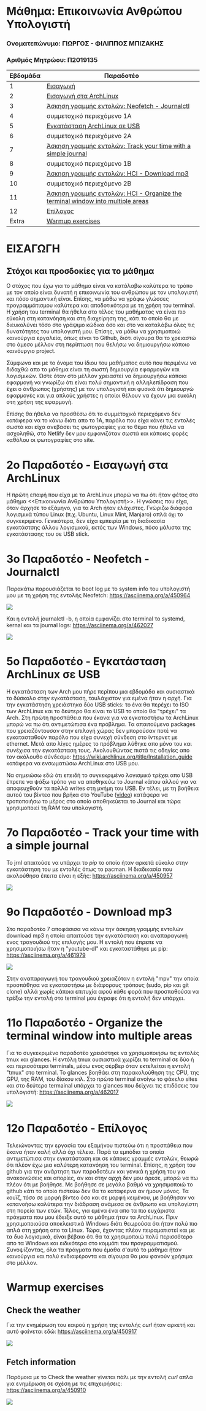 # Μάθημα: Επικοινωνία Ανθρώπου Υπολογιστή
### Ονοματεπώνυμο: ΓΙΩΡΓΟΣ - ΦΙΛΙΠΠΟΣ ΜΠΙΖΑΚΗΣ
### Αριθμός Μητρώου: Π2019135

| Εβδομάδα | Παραδοτέο |
| --- | --- |
| 1 | [Εισαγωγή](#εισαγωγη) |
| 2 | [Εισαγωγή στα ArchLinux](#2ο-παραδοτέο---εισαγωγή-στα-archlinux) |
| 3 | [Άσκηση γραμμής εντολών: Neofetch - Journalctl](#3ο-παραδοτέο---neofetch---journalctl) |
| 4 | συμμετοχικό περιεχόμενο 1A |
| 5 | [Εγκατάσταση ArchLinux σε USB](#5ο-παραδοτέο---εγκατάσταση-archlinux-σε-usb) |
| 6 | συμμετοχικό περιεχόμενο 2A |
| 7 | [Άσκηση γραμμής εντολών: Track your time with a simple journal](#7ο-παραδοτέο---track-your-time-with-a-simple-journal) |
| 8 | συμμετοχικό περιεχόμενο 1B |
| 9 | [Άσκηση γραμμής εντολών: HCI - Download mp3](#9ο-παραδοτέο---download-mp3) |
| 10 | συμμετοχικό περιεχόμενο 2B |
| 11 | [Άσκηση γραμμής εντολών: HCI - Organize the terminal window into multiple areas ](#11ο-παραδοτέο---organize-the-terminal-window-into-multiple-areas) |
| 12 | [Επίλογος](#12ο-παραδοτέο---επίλογος) |
| Extra | [Warmup exercises](#warmup-exercises) |

# ΕΙΣΑΓΩΓΗ


## Στόχοι και προσδοκίες για το μάθημα

Ο στόχος που έχω για το μάθημα είναι να κατάλαβω καλύτερα το τρόπο με τον οποίο είναι δυνατή η επικοινωνία του ανθρώπου με τον υπολογιστή και πόσο σημαντική είναι. Επίσης, να μάθω να γράφω γλώσσες προγραμμάτισμου καλύτερα και αποδοτικότερα με τη χρήση του terminal. Η χρήση του terminal θα ήθελα στο τέλος του μαθήματος να είναι πιο εύκολη στη κατανόηση και στη διαχείρηση της, κάτι το οποίο θα με διευκολύνει τόσο στο γράψιμο κώδικα όσο και στο να καταλάβω όλες τις δυνατότητες του υπολογιστή μου. Επίσης, να μάθω να χρησιμοποιώ καινούργια εργαλεία, όπως είναι το Github, διότι σίγουρα θα το χρειαστώ στο άμεσο μέλλον στη περίπτωση που θελήσω να δημιουργήσω κάποιο καινόυργιο project.

Σύμφωνα και με το όνομα του ίδιου του μαθήματος αυτό που περιμένω να διδαχθώ απο το μάθημα είναι τη σωστή δημιουργία εφαρμογών και λογισμικών. Ώστε όταν στο μέλλον χρειαστεί να δημιουργήσω κάποια εφαρμογή να γνωρίζω ότι είναι πολύ σημαντική η αλληλεπίδραση που έχει ο άνθρωπος (χρήστης) με τον υπολογιστή και φυσικά ότι δημιουργώ εφαρμογές και για απλούς χρήστες η οποίοι θέλουν να έχουν μια ευκόλη στη χρήση της εφαρμογή.

Επίσης θα ήθελα να προσθέσω ότι το συμμετοχικό περιεχόμενο δεν κατάφερα να το κάνω διότι απο το 1Α, παρόλο που είχα κάνει τις εντολές σωστά και είχα ανεβάσει τις φωτογραφίες για το θέμα που ήθελα να ασχοληθώ, στο Netlify δεν μου εμφανιζόταν σωστά και κάποιες φορές καθόλου οι φωτογραφίες στο site.

# 2ο Παραδοτέο - Εισαγωγή στα ArchLinux

Η πρώτη επαφή που είχα με τα ArchLinux μπορώ να πω ότι ήταν φέτος στο μάθημα <<Επικοινωνία Ανθρώπου Υπολογιστή>>. Η γνώσεις που είχα, όταν άρχησε το εξάμηνο, για τα Arch ήταν ελάχιστες. Γνώριζω διάφορα λογισμικά τύπου Linux (π.χ. Ubuntu, Linux Mint, Manjaro) απλά όχι το συγκεκριμένο. Γενικότερα, δεν είχα εμπειρία με τη διαδικασία εγκατάστσης άλλου λογισμικού, εκτός των Windows, πόσο μάλιστα της εγκατάστασης του σε USB stick. 
 
# 3ο Παραδοτέο - Neofetch - Journalctl
  
Παρακάτω παρουσιάζεται το boot log με το system info του υπολογιστή μου με τη χρήση της εντολής Neofetch: https://asciinema.org/a/450964 
 
 <a href="https://asciinema.org/a/450964" target="_blank"><img src="https://asciinema.org/a/450964.svg" /></a>  
 
 Και η εντολή journalctl -b, η οποία εμφανίζει στο terminal το systemd, kernal και τα journal logs: https://asciinema.org/a/462027
 
 <a href="https://asciinema.org/a/462027" target="_blank"><img src="https://asciinema.org/a/462027.svg" /></a>
 
 
# 5ο Παραδοτέο - Εγκατάσταση ArchLinux σε USB

Η εγκατάσταση των Arch μου πήρε περίπου μια εβδομάδα και ουσιαστικά το δύσκολο στην εγκατάσταση, τουλάχιστον για εμένα ήταν η αρχή. Για την εγκατάστηση χρειάστηκα δύο USB sticks: το ένα θα περέχει το ISO των ArchLinux και το δεύτερο θα είναι το USB το οποίο θα "τρέχει" τα Arch. Στη πρώτη προσπάθεια που έκανα για να εγκαταστήσω τα ArchLinux μπορώ να πω ότι αντιμετώπισα ένα πρόβλημα. Τα απαιτούμενα packages που χρειαζόντουσαν στην επιλογή χώρας δεν μπορούσαν ποτέ να εγκατασταθούν παρόλο που είχα συνεχή σύνδεση στο ίντερνετ με ethernet. Μετά απο λίγες ημέρες το πρόβλημα λύθηκε απο μόνο του και συνέχισα την εγκατάσταση τους. Ακολουθώντας πιστά τις οδηγίες απο τον ακόλουθο σύνδεσμο: https://wiki.archlinux.org/title/Installation_guide κατάφερα να ενσωματώσω ArchLinux στο USB μου.

Να σημειώσω εδώ ότι επειδή το συγκεκριμένο λογισμικό τρέχει απο USB έπρεπε να ψάξω τρόπο για να αποθηκεύω το Journal κάπου αλλού για να αποφευχθούν τα πολλά writes στη μνήμη του USB. Εν τέλει, με τη βοήθεια αυτού του βίντεο που βρήκα στο YouTube ([video](https://www.youtube.com/watch?v=yaThYGr37DI)) κατάφερα να τροποποιήσω το μέρος στο οποίο αποθηκεύεται το Journal και τώρα χρησιμοποιεί τη RAM του υπολογιστή. 

# 7ο Παραδοτέο - Track your time with a simple journal

Το jrnl απαιτούσε να υπάρχει το *pip* το οποίο ήταν αρκετά εύκολο στην εγκατάστηση του με εντολές όπως το pacman.
Η διαδικασία που ακολούθησα έπειτα είναι η εξής: https://asciinema.org/a/450957
  
  <a href="https://asciinema.org/a/450957" target="_blank"><img src="https://asciinema.org/a/450957.svg" /></a>

# 9ο Παραδοτέο - Download mp3

Στο παραδοτέο 7 αποφάσισα να κάνω την άσκηση γραμμής εντολών download mp3 η οποία απαιτούσε την εγκατάσταση και αναπαραγωγή ενος τραγουδιού της επιλογής μου. Η εντολή που έπρεπε να χρησιμοποιήσω ήταν η "youtube-dl" και εγκαταστάθηκε με pip: https://asciinema.org/a/461979

<a href="https://asciinema.org/a/461979" target="_blank"><img src="https://asciinema.org/a/461979.svg" /></a>

Στην αναπαραγωγή του τραγουδιού χρειαζόταν η εντολή "mpv" την οποία προσπάθησα να εγκαταστήσω με διάφορους τρόπους (sudo, pip και git clone) αλλά χωρίς κάποια επιτυχία αφού κάθε φορά που προσπαθούσα να τρέξω την εντολή στο terminal μου έγραφε ότι η εντολή δεν υπάρχει.

# 11ο Παραδοτέο - Organize the terminal window into multiple areas

Για το συγκεκριμένο παραδοτέο χρειάστηκε να χρησιμοποιήσω τις εντολές tmux και glances. Η εντόλη tmux ουσιαστικά χωρίζει το terminal σε δύο ή και περισσότερα terminals, μέσω ενος σέρβερ όταν εκτελείται η εντολή "tmux" στο terminal. Το glances βοηθάει στη παρακολούθηση της CPU, της GPU, της RAM, του δίσκου κτλ. Στο πρώτο terminal ανοίγω το φάκελο sites και στο δεύτερο termainal υπάρχει το glances που δείχνει τις επιδόσεις του υπολογιστή: https://asciinema.org/a/462017

<a href="https://asciinema.org/a/462017" target="_blank"><img src="https://asciinema.org/a/462017.svg" /></a>

# 12ο Παραδοτέο - Επίλογος

Τελειώνοντας την εργασία του εξαμήνου πιστεύω ότι η προσπάθεια που έκανα ήταν καλή αλλά όχι τέλεια. Παρά τα εμπόδια τα οποία αντιμετώπισα στην εγκατάσταση και σε κάποιες γραμμές εντολών, θεωρώ ότι πλέον έχω μια καλύτερη κατανόηση του terminal. Επίσης, η χρήση του github για την ανάρτηση των παραδοτέων και γενικά η χρήση του για ανακοινώσεις και απορίες, αν και στην αρχή δεν μου άρεσε, μπορώ να πω πλέον ότι με βοήθησε. Με βοήθησε σε μεγάλο βαθμό να χρησιμοποιώ το github κάτι το οποίο πιστεύω δεν θα το κατάφερνα αν ήμουν μόνος. Τα κουϊζ, τόσο σε μορφή βίντεο όσο και σε μορφή κειμένου, με βοήθησαν να κατανοήσω καλύτερα την διάδραση ανάμεσα σε άνθρωπο και υπολογίστη στη πορεία των ετών. Τέλος, για εμένα ένα απο τα πιο ευχάριστα πράγματα που μου έδειξε αυτό το μάθημα ήταν τα ArchLinux. Πριν χρησιμοποιούσα αποκλειστικά Windows διότι θεωρούσα ότι ήταν πολύ πιο απλά στη χρήση απο τα Linux. Τώρα, έχοντας πλέον πειραματιστεί και με τα δυο λογισμικά, είναι βέβαιο ότι θα τα χρησιμοποιώ πολύ περισσότερο απο τα Windows και ειδικότερα στο κομμάτι του προγραμματισμού. Συνοψίζοντας, όλα τα πράγματα που έμαθα σ'αυτό το μάθημα ήταν καινούργια και πολύ ενδιαφέροντα και σίγουρα θα μου φανούν χρήσιμα στο μέλλον.


# Warmup exercises

## Check the weather 

  Για την ενημέρωση του καιρού η χρήση της εντολής *curl* ήταν αρκετή και αυτό φαίνεται εδώ: https://asciinema.org/a/450917
  
  <a href="https://asciinema.org/a/450917" target="_blank"><img src="https://asciinema.org/a/450917.svg" /></a>
  
## Fetch information

Παρόμοια με το Check the weather γίνεται πάλι με την εντολή *curl*  απλά για ενημέρωση σε σχέση με τις επιχειρήσεις: https://asciinema.org/a/450910
  
  <a href="https://asciinema.org/a/450910" target="_blank"><img src="https://asciinema.org/a/450910.svg" /></a>
